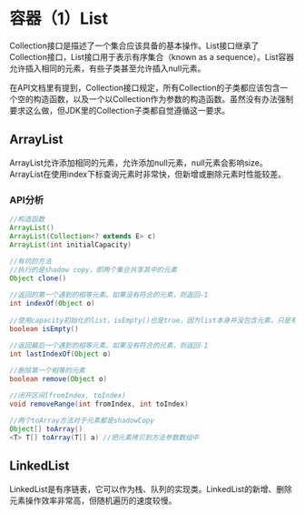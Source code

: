# 容器（1）List

Collection接口是描述了一个集合应该具备的基本操作。List接口继承了Collection接口，List接口用于表示有序集合（known as a sequence）。List容器允许插入相同的元素，有些子类甚至允许插入null元素。

在API文档里有提到，Collection接口规定，所有Collection的子类都应该包含一个空的构造函数，以及一个以Collection作为参数的构造函数。虽然没有办法强制要求这么做，但JDK里的Collection子类都自觉遵循这一要求。



## ArrayList

ArrayList允许添加相同的元素，允许添加null元素，null元素会影响size。ArrayList在使用index下标查询元素时非常快，但新增或删除元素时性能较差。

### API分析

```java
//构造函数
ArrayList()
ArrayList(Collection<? extends E> c)
ArrayList(int initialCapacity)
  
//有坑的方法
//执行的是shadow copy，即两个集合共享其中的元素
Object clone() 

//返回的第一个遇到的相等元素。如果没有符合的元素，则返回-1
int indexOf(Object o)
  
//使用capacity初始化的list，isEmpty()也是true，因为list本身并没包含元素，只是有空位而已
boolean isEmpty()
  
//返回最后一个遇到的相等元素。如果没有符合的元素，则返回-1
int lastIndexOf(Object o)

//删除第一个相等的元素
boolean remove(Object o)

//闭开区间[fromIndex, toIndex)
void removeRange(int fromIndex, int toIndex)
  
//两个toArray方法对于元素都是shadowCopy
Object[] toArray()
<T> T[] toArray(T[] a) //把元素拷贝到方法参数数组中
```

## LinkedList

LinkedList是有序链表，它可以作为栈、队列的实现类。LinkedList的新增、删除元素操作效率非常高，但随机遍历的速度较慢。

